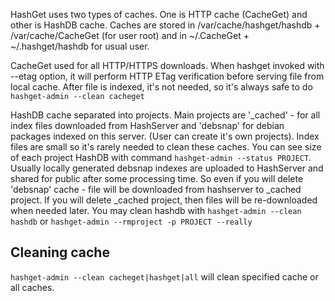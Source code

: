 HashGet uses two types of caches. One is HTTP cache (CacheGet) and other is HashDB cache.
Caches are stored in /var/cache/hashget/hashdb + /var/cache/CacheGet (for user root) and in ~/.CacheGet + ~/.hashget/hashdb for usual user.

CacheGet used for all HTTP/HTTPS downloads. When hashget invoked with --etag option, it will perform HTTP ETag verification before serving file from local cache. After file is indexed, it's not needed, so it's always safe to do `hashget-admin --clean cacheget`

HashDB cache separated into projects. Main projects are '_cached' - for all index files downloaded from HashServer and 'debsnap' for debian packages indexed on this server. (User can create it's own projects). Index files are small so it's rarely needed to clean these caches. You can see size of each project HashDB with command `hashget-admin --status PROJECT`. Usually locally generated debsnap indexes are uploaded to HashServer and shared for public after some processing time. So even if you will delete 'debsnap' cache - file will be downloaded from hashserver to _cached project. If you will delete _cached project, then files will be re-downloaded when needed later. You may clean hashdb with `hashget-admin --clean hashdb` or `hashget-admin --rmproject -p PROJECT --really`

## Cleaning cache
`hashget-admin --clean cacheget|hashget|all` will clean specified cache or all caches.
